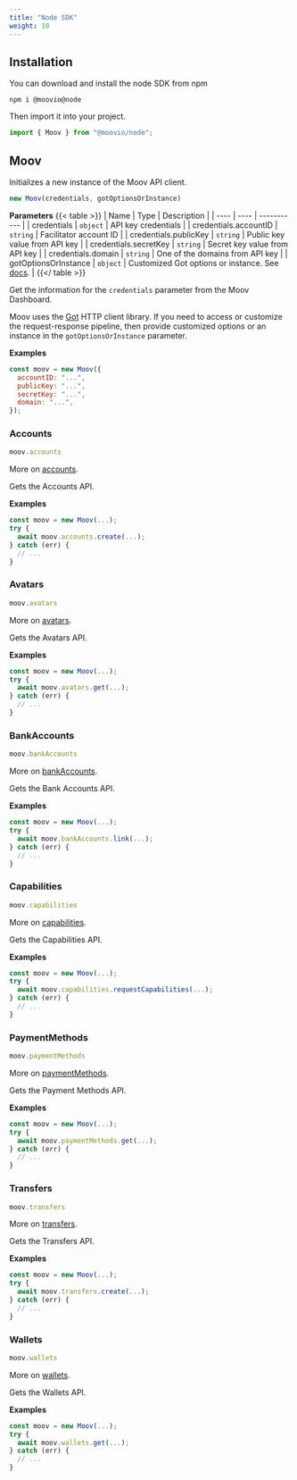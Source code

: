 ```yaml
---
title: "Node SDK"
weight: 10
---
```


## Installation
You can download and install the node SDK from npm
```
npm i @moovio@node
```

Then import it into your project. 
```javascript
import { Moov } from "@moovio/node";
```

## Moov


Initializes a new instance of the Moov API client.

```javascript
new Moov(credentials, gotOptionsOrInstance)
```

**Parameters**
{{< table >}}
| Name | Type | Description |
| ---- | ---- | ----------- |
| credentials |  `object` | API key credentials |
| credentials.accountID |  `string` | Facilitator account ID |
| credentials.publicKey |  `string` | Public key value from API key |
| credentials.secretKey |  `string` | Secret key value from API key |
| credentials.domain |  `string` | One of the domains from API key |
| gotOptionsOrInstance |  `object` | Customized Got options or instance. See [docs](https://github.com/sindresorhus/got). |
{{</ table >}}




Get the information for the `credentials` parameter from the Moov
Dashboard.

Moov uses the [Got](https://github.com/sindresorhus/got) HTTP client
library. If you need to access or customize the request-response pipeline,
then provide customized options or an instance in the `gotOptionsOrInstance` parameter.

**Examples**

```javascript
const moov = new Moov({
  accountID: "...",
  publicKey: "...",
  secretKey: "...",
  domain: "...",
});
```




### Accounts

```javascript
moov.accounts
```

More on [accounts](accounts).

Gets the Accounts API.

 

**Examples**

```javascript
const moov = new Moov(...);
try {
  await moov.accounts.create(...);
} catch (err) {
  // ...
}
```


### Avatars

```javascript
moov.avatars
```

More on [avatars](avatars).

Gets the Avatars API.

 

**Examples**

```javascript
const moov = new Moov(...);
try {
  await moov.avatars.get(...);
} catch (err) {
  // ...
}
```


### BankAccounts

```javascript
moov.bankAccounts
```

More on [bankAccounts](bankAccounts).

Gets the Bank Accounts API.

 

**Examples**

```javascript
const moov = new Moov(...);
try {
  await moov.bankAccounts.link(...);
} catch (err) {
  // ...
}
```


### Capabilities

```javascript
moov.capabilities
```

More on [capabilities](capabilities).

Gets the Capabilities API.

 

**Examples**

```javascript
const moov = new Moov(...);
try {
  await moov.capabilities.requestCapabilities(...);
} catch (err) {
  // ...
}
```


### PaymentMethods

```javascript
moov.paymentMethods
```

More on [paymentMethods](paymentMethods).

Gets the Payment Methods API.

 

**Examples**

```javascript
const moov = new Moov(...);
try {
  await moov.paymentMethods.get(...);
} catch (err) {
  // ...
}
```


### Transfers

```javascript
moov.transfers
```

More on [transfers](transfers).

Gets the Transfers API.

 

**Examples**

```javascript
const moov = new Moov(...);
try {
  await moov.transfers.create(...);
} catch (err) {
  // ...
}
```


### Wallets

```javascript
moov.wallets
```

More on [wallets](wallets).

Gets the Wallets API.

 

**Examples**

```javascript
const moov = new Moov(...);
try {
  await moov.wallets.get(...);
} catch (err) {
  // ...
}
```







